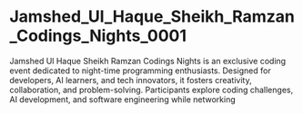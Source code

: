 # Jamshed_Ul_Haque_Sheikh_Ramzan_Codings_Nights_0001
Jamshed Ul Haque Sheikh Ramzan Codings Nights  is an exclusive coding event dedicated to night-time programming enthusiasts. Designed for developers, AI learners, and tech innovators, it fosters creativity, collaboration, and problem-solving. Participants explore coding challenges, AI development, and software engineering while networking
